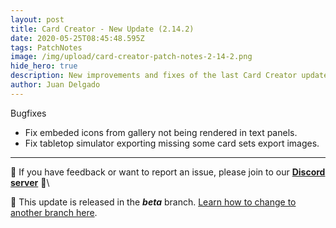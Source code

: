 ```yaml
---
layout: post
title: Card Creator - New Update (2.14.2)
date: 2020-05-25T08:45:48.595Z
tags: PatchNotes
image: /img/upload/card-creator-patch-notes-2-14-2.png
hide_hero: true
description: New improvements and fixes of the last Card Creator update!
author: Juan Delgado
---
```



Bugfixes

* Fix embeded icons from gallery not being rendered in text panels.
* Fix tabletop simulator exporting missing some card sets export images.

---

📌 If you have feedback or want to report an issue, please join to our **[Discord server](http://discord.gg/pixelatto)** 💬\

📌 This update is released in the ***beta*** branch. [Learn how to change to another branch here](/blog/beta-and-legacy-versions).